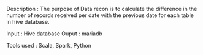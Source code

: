 Description : The purpose of Data recon is to calculate the difference in the number of records received per date with the previous date
for each table in hive database.

Input : Hive database
Ouput : mariadb

Tools used : Scala, Spark, Python
